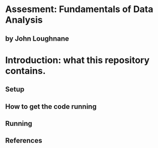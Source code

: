 # Assesment: Fundamentals of Data Analysis

## by John Loughnane

# Introduction: what this repository contains.

## Setup

## How to get the code running

## Running

## References